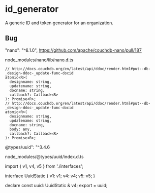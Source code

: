# id_generator
A generic ID and token generator for an organization.

## Bug

"nano": "^8.1.0",
<https://github.com/apache/couchdb-nano/pull/187>

node_modules/nano/lib/nano.d.ts

```
// http://docs.couchdb.org/en/latest/api/ddoc/render.html#put--db-_design-ddoc-_update-func-docid
atomic<R>(
  designname: string,
  updatename: string,
  docname: string,
  callback?: Callback<R>
): Promise<R>;
// http://docs.couchdb.org/en/latest/api/ddoc/render.html#put--db-_design-ddoc-_update-func-docid
atomic<R>(
  designname: string,
  updatename: string,
  docname: string,
  body: any,
  callback?: Callback<R>
): Promise<R>;
```


@types/uuid": "^3.4.6

node_modules/@types/uuid/index.d.ts

import { v1, v4, v5 } from './interfaces';

interface UuidStatic {
    v1: v1;
    v4: v4;
    v5: v5;
}

declare const uuid: UuidStatic & v4;
export = uuid;
